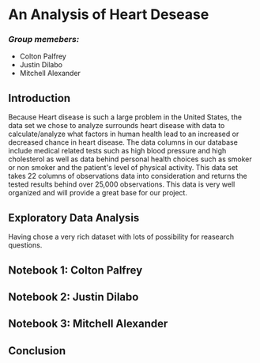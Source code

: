 # An Analysis of Heart Desease

### *Group memebers:*

- Colton Palfrey
- Justin Dilabo
- Mitchell Alexander

## **Introduction**

Because Heart disease is such a large problem in the United States, the data set we chose to analyze surrounds heart disease with data to calculate/analyze what factors in human health lead to an increased or decreased chance in heart disease. The data columns in our database include medical related tests such as high blood pressure and high cholesterol as well as data behind personal health choices such as smoker or non smoker and the patient's level of physical activity. This data set takes 22 columns of observations data into consideration and returns the tested results behind over 25,000 observations. This data is very well organized and will provide a great base for our project.

## **Exploratory Data Analysis**

Having chose a very rich dataset with lots of possibility for reasearch questions.


## Notebook 1: Colton Palfrey



## Notebook 2: Justin Dilabo




## Notebook 3: Mitchell Alexander



## **Conclusion**
